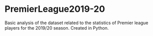 # PremierLeague2019-20
Basic analysis of the dataset related to the statistics of Premier league players for the 2019/20 season. Created in Python.

